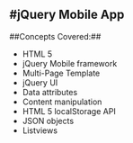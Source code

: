#jQuery Mobile App
---
##Concepts Covered:##
- HTML 5
- jQuery Mobile framework
- Multi-Page Template
- jQuery UI
- Data attributes
- Content manipulation
- HTML 5 localStorage API
- JSON objects
- Listviews